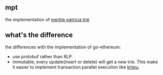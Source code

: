 ## mpt

the implementation of [merkle patricia trie](https://github.com/ethereum/wiki/wiki/Patricia-Tree)

## what's the difference

the differences with the implementation of go-ethereum:

* use protobuf rather than RLP.
* immutable, every update(insert or delete) will get a new trie. This make it easier to implement 
  transaction parallel execution like [khipu](https://github.com/khipu-io/khipu).
